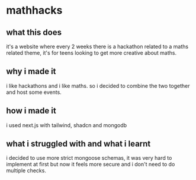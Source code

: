 # mathhacks

## what this does
it's a website where every 2 weeks there is a hackathon related to a maths related theme, it's for teens looking to get more creative about maths.

## why i made it
i like hackathons and i like maths. so i decided to combine the two together and host some events.

## how i made it
i used next.js with tailwind, shadcn and mongodb

## what i struggled with and what i learnt
i decided to use more strict mongoose schemas, it was very hard to implement at first but now it feels more secure and i don't need to do multiple checks.